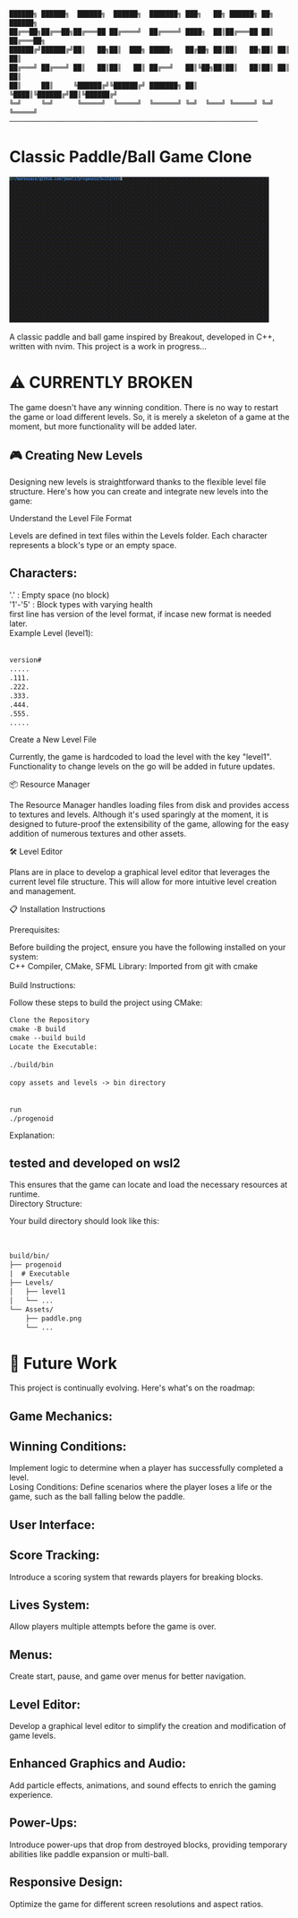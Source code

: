 
```
██████╗ ██████╗  ██████╗  ██████╗  ███████╗ ███╗   ██╗ ██████╗ ██╗ ██████╗
██╔══██╗██╔══██╗██╔═══██ ██╔════╝  ██╔════╝ ████╗  ██║██╔═══██ ██║ ██╔═══██╗
██████╔╝██████╔╝██║   ██╗██║  ███╗ █████╗   ██╔██╗ ██║██║   ██╗██║ ██║   ██║
██╔═══╝ ██╔═══╝ ██║   ██║██║   ██║ ██╔══╝   ██║╚██╗██║██║   ██║██║ ██║   ██║
██║     ██║     ╚██████╔╝╚██████╔╝ ███████╗ ██║ ╚████║╚██████╔╝██║╚██████╔╝
╚═╝     ╚═╝      ╚═════╝  ╚═════╝  ╚══════╝ ╚═╝  ╚═══╝ ╚═════╝ ╚═╝ ╚═════╝
──────────────────────────────────────────────────────────────
```
# Classic Paddle/Ball Game Clone<br/>

![](https://github.com/jmooli/progenoid/blob/master/progenoid.gif)

A classic paddle and ball game inspired by Breakout, developed in C++, written with nvim. This project is a work in progress...
<br/>

# ⚠️ CURRENTLY BROKEN

The game doesn't have any winning condition.
There is no way to restart the game or load different levels.
So, it is merely a skeleton of a game at the moment, but more functionality will be added later.


## 🎮 Creating New Levels<br/>

Designing new levels is straightforward thanks to the flexible level file structure. Here's how you can create and integrate new levels into the game:<br/>


Understand the Level File Format<br/>

Levels are defined in text files within the Levels folder. Each character represents a block's type or an empty space.<br/>


## Characters:


'.' : Empty space (no block)<br/>
'1'-'5' : Block types with varying health<br/>
first line has version of the level format, if incase new format is needed later.<br/>
Example Level (level1):<br/>
<br/>

```
version#
.....
.111.
.222.
.333.
.444.
.555.
.....
```
Create a New Level File<br/>

Currently, the game is hardcoded to load the level with the key "level1". Functionality to change levels on the go will be added in future updates.<br/>


📦 Resource Manager<br/>

The Resource Manager handles loading files from disk and provides access to textures and levels. Although it's used sparingly at the moment, it is designed to future-proof the extensibility of the game, allowing for the easy addition of numerous textures and other assets.
<br/>

🛠️ Level Editor<br/>

Plans are in place to develop a graphical level editor that leverages the current level file structure. This will allow for more intuitive level creation and management.



📋 Installation Instructions<br/>

Prerequisites:

Before building the project, ensure you have the following installed on your system:<br/>
C++ Compiler, CMake, SFML Library: Imported from git with cmake <br/>
<br/>
Build Instructions:<br/>

Follow these steps to build the project using CMake:<br/>
```
Clone the Repository
cmake -B build
cmake --build build
Locate the Executable:

./build/bin

copy assets and levels -> bin directory


run
./progenoid

```
Explanation:<br/>

## tested and developed on wsl2

This ensures that the game can locate and load the necessary resources at runtime.<br/>
Directory Structure:<br/>

Your build directory should look like this:

<br/>

```
build/bin/
├── progenoid
|  # Executable
├── Levels/
│   ├── level1
│   └── ...
└── Assets/
    ├── paddle.png
    └── ...
```

# 🚀 Future Work<br/>

This project is continually evolving. Here's what's on the roadmap:<br/>

## Game Mechanics:<br/>

## Winning Conditions: 
Implement logic to determine when a player has successfully completed a level.<br/>
Losing Conditions: Define scenarios where the player loses a life or the game, such as the ball falling below the paddle.<br/>

## User Interface:<br/>
## Score Tracking:
Introduce a scoring system that rewards players for breaking blocks.<br/>

## Lives System: 
Allow players multiple attempts before the game is over.<br/>

## Menus: 
Create start, pause, and game over menus for better navigation.<br/>

## Level Editor:<br/>
Develop a graphical level editor to simplify the creation and modification of game levels.<br/>

## Enhanced Graphics and Audio:
Add particle effects, animations, and sound effects to enrich the gaming experience.<br/>

## Power-Ups:
Introduce power-ups that drop from destroyed blocks, providing temporary abilities like paddle expansion or multi-ball.<br/>

## Responsive Design:<br/>
Optimize the game for different screen resolutions and aspect ratios.<br/>
